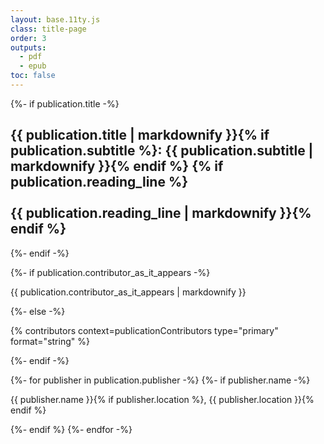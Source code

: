 ```yaml
---
layout: base.11ty.js
class: title-page
order: 3
outputs:
  - pdf
  - epub
toc: false
---
```


<section class="title-block">

{%- if publication.title -%}
  <h1 class="title">{{ publication.title | markdownify }}{% if publication.subtitle %}: {{ publication.subtitle | markdownify }}{% endif %}
  {% if publication.reading_line %}<br /><br />{{ publication.reading_line | markdownify }}{% endif %}</h1>
{%- endif -%}

{%- if publication.contributor_as_it_appears -%}
  <p class="contributor">{{ publication.contributor_as_it_appears | markdownify }}</p>
{%- else -%}
  <p class="contributor">{% contributors context=publicationContributors type="primary" format="string" %}</p>
{%- endif -%}

</section>
<section class="publisher-block">

{%- for publisher in publication.publisher -%}
  {%- if publisher.name -%}
    <p class="publisher">{{ publisher.name }}{% if publisher.location %}, {{ publisher.location }}{% endif %}</p>
  {%- endif %}
{%- endfor -%}

</section>
